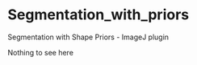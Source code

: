 Segmentation_with_priors
========================

Segmentation with Shape Priors - ImageJ plugin


Nothing to see here
